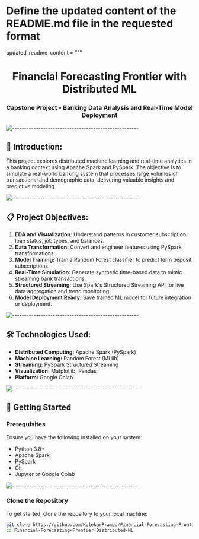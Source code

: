 # Define the updated content of the README.md file in the requested format
updated_readme_content = """
<h1 align="center">Financial Forecasting Frontier with Distributed ML</h1>
<h3 align="center">Capstone Project - Banking Data Analysis and Real-Time Model Deployment</h3>

![-----------------------------------------------------](https://raw.githubusercontent.com/andreasbm/readme/master/assets/lines/rainbow.png)

## 📖 Introduction:
This project explores distributed machine learning and real-time analytics in a banking context using Apache Spark and PySpark. The objective is to simulate a real-world banking system that processes large volumes of transactional and demographic data, delivering valuable insights and predictive modeling.

![-----------------------------------------------------](https://raw.githubusercontent.com/andreasbm/readme/master/assets/lines/rainbow.png)

## 📋 Project Objectives:
1. **EDA and Visualization:** Understand patterns in customer subscription, loan status, job types, and balances.
2. **Data Transformation:** Convert and engineer features using PySpark transformations.
3. **Model Training:** Train a Random Forest classifier to predict term deposit subscriptions.
4. **Real-Time Simulation:** Generate synthetic time-based data to mimic streaming bank transactions.
5. **Structured Streaming:** Use Spark's Structured Streaming API for live data aggregation and trend monitoring.
6. **Model Deployment Ready:** Save trained ML model for future integration or deployment.

![-----------------------------------------------------](https://raw.githubusercontent.com/andreasbm/readme/master/assets/lines/rainbow.png)

## 🛠️ Technologies Used:
- **Distributed Computing:** Apache Spark (PySpark)
- **Machine Learning:** Random Forest (MLlib)
- **Streaming:** PySpark Structured Streaming
- **Visualization:** Matplotlib, Pandas
- **Platform:** Google Colab

![-----------------------------------------------------](https://raw.githubusercontent.com/andreasbm/readme/master/assets/lines/rainbow.png)

## 🚀 Getting Started

### Prerequisites
Ensure you have the following installed on your system:
- Python 3.8+
- Apache Spark
- PySpark
- Git
- Jupyter or Google Colab

![-----------------------------------------------------](https://raw.githubusercontent.com/andreasbm/readme/master/assets/lines/rainbow.png)

### Clone the Repository
To get started, clone the repository to your local machine:
```bash
git clone https://github.com/KolekarPramod/Financial-Forecasting-Frontier-Distributed-ML.git
cd Financial-Forecasting-Frontier-Distributed-ML
